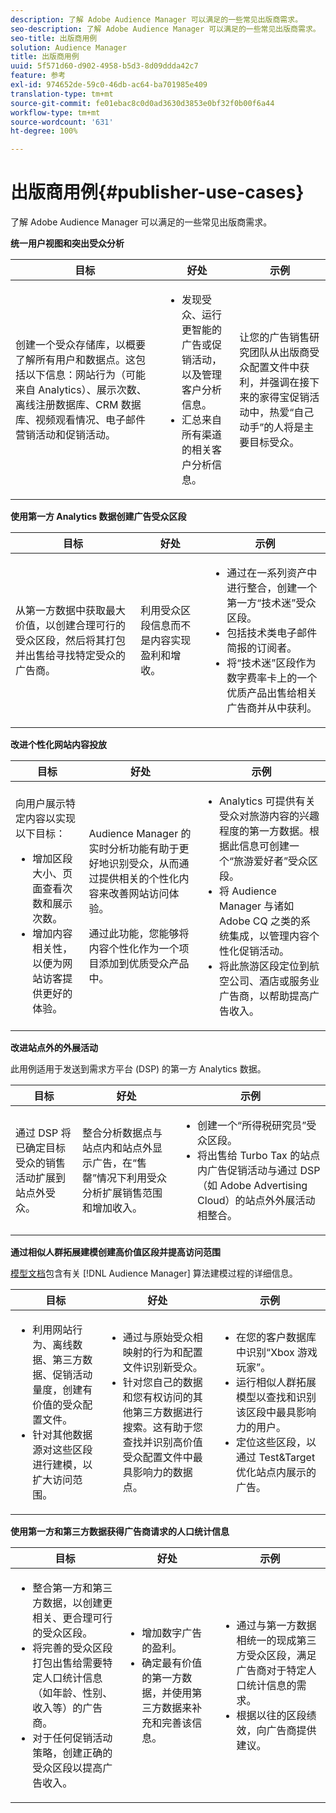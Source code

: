 ```yaml
---
description: 了解 Adobe Audience Manager 可以满足的一些常见出版商需求。
seo-description: 了解 Adobe Audience Manager 可以满足的一些常见出版商需求。
seo-title: 出版商用例
solution: Audience Manager
title: 出版商用例
uuid: 5f571d60-d902-4958-b5d3-8d09ddda42c7
feature: 参考
exl-id: 974652de-59c0-46db-ac64-ba701985e409
translation-type: tm+mt
source-git-commit: fe01ebac8c0d0ad3630d3853e0bf32f0b00f6a44
workflow-type: tm+mt
source-wordcount: '631'
ht-degree: 100%

---
```


# 出版商用例{#publisher-use-cases}

了解 Adobe Audience Manager 可以满足的一些常见出版商需求。

<!-- 

c_pub_use_case.xml

 -->

**统一用户视图和突出受众分析**

<table id="table_7051791195CE41B49173BBF9E581BFB6"> 
 <thead> 
  <tr> 
   <th colname="col1" class="entry"> 目标 </th> 
   <th colname="col2" class="entry"> 好处 </th> 
   <th colname="col3" class="entry"> 示例 </th> 
  </tr> 
 </thead>
 <tbody> 
  <tr> 
   <td colname="col1"> <p>创建一个受众存储库，以概要了解所有用户和数据点。这包括以下信息：网站行为（可能来自 Analytics）、展示次数、离线注册数据库、CRM 数据库、视频观看情况、电子邮件营销活动和促销活动。 </p> </td> 
   <td colname="col2"> <p> 
     <ul id="ul_FB6683152C7D4D65AF951BA55E123427"> 
      <li id="li_45C12198EDDE4107AE59947BBAA51A60">发现受众、运行更智能的广告或促销活动，以及管理客户分析信息。 </li> 
      <li id="li_53727E7A3D494299B4631439612AC226">汇总来自所有渠道的相关客户分析信息。 </li> 
     </ul> </p> </td> 
   <td colname="col3"> <p>让您的广告销售研究团队从出版商受众配置文件中获利，并强调在接下来的家得宝促销活动中，热爱“自己动手”的人将是主要目标受众。 </p> </td> 
  </tr> 
 </tbody> 
</table>

**使用第一方 Analytics 数据创建广告受众区段**

<table id="table_EE77D9F5BAD1473C8E058EE778AF2C3F"> 
 <thead> 
  <tr> 
   <th colname="col1" class="entry"> 目标 </th> 
   <th colname="col2" class="entry"> 好处 </th> 
   <th colname="col3" class="entry"> 示例 </th> 
  </tr> 
 </thead>
 <tbody> 
  <tr> 
   <td colname="col1"> <p>从第一方数据中获取最大价值，以创建合理可行的受众区段，然后将其打包并出售给寻找特定受众的广告商。 </p> </td> 
   <td colname="col2"> <p>利用受众区段信息而不是内容实现盈利和增收。 </p> </td> 
   <td colname="col3"> <p> 
     <ul id="ul_07695D68C7FA4BDE92E69AB84B59F0B5"> 
      <li id="li_D271C4C62589403C9F5D3B478EA1B1F3">通过在一系列资产中进行整合，创建一个第一方“技术迷”受众区段。 </li> 
      <li id="li_1EC9E0F4BC6343C88CF29D07B9D1DA11">包括技术类电子邮件简报的订阅者。 </li> 
      <li id="li_2C5CE406BAEC4F3B8AAED5DF414E1C8B">将“技术迷”区段作为数字费率卡上的一个优质产品出售给相关广告商并从中获利。 </li> 
     </ul> </p> </td> 
  </tr> 
 </tbody> 
</table>

**改进个性化网站内容投放**

<table id="table_D8E82821D9F1491A822A6ABA3A988386"> 
 <thead> 
  <tr> 
   <th colname="col1" class="entry"> 目标 </th> 
   <th colname="col2" class="entry"> 好处 </th> 
   <th colname="col3" class="entry"> 示例 </th> 
  </tr> 
 </thead>
 <tbody> 
  <tr> 
   <td colname="col1"> <p>向用户展示特定内容以实现以下目标： </p> <p> 
     <ul id="ul_ACE36F7845EB4A2E9005ECCD746495CC"> 
      <li id="li_0714139FF2F5492DA32FB95456699E54">增加区段大小、页面查看次数和展示次数。 </li> 
      <li id="li_2CA4DFF2836D4F71A137829074F46D17">增加内容相关性，以便为网站访客提供更好的体验。 </li> 
     </ul> </p> </td> 
   <td colname="col2"> <p><span class="keyword">Audience Manager</span> 的实时分析功能有助于更好地识别受众，从而通过提供相关的个性化内容来改善网站访问体验。 </p> <p>通过此功能，您能够将内容个性化作为一个项目添加到优质受众产品中。 </p> </td> 
   <td colname="col3"> <p> 
     <ul id="ul_EEED2DAD504C486F8C00992219C893F7"> 
      <li id="li_E536F7C79824484DA3DC895809B849F4">Analytics 可提供有关受众对旅游内容的兴趣程度的第一方数据。根据此信息可创建一个“旅游爱好者”受众区段。 </li> 
      <li id="li_DCB3A5F3772C4DCEB757A4AB6CABFBE3">将 <span class="keyword">Audience Manager</span> 与诸如 Adobe CQ 之类的系统集成，以管理内容个性化促销活动。 </li> 
      <li id="li_A9BFB7EB7504492BA83F182BE5E8CEF8">将此旅游区段定位到航空公司、酒店或服务业广告商，以帮助提高广告收入。 </li> 
     </ul> </p> </td> 
  </tr> 
 </tbody> 
</table>

**改进站点外的外展活动**

此用例适用于发送到需求方平台 (DSP) 的第一方 Analytics 数据。

<table id="table_F88329D45D9441F1A8EDB9D6140FD02D"> 
 <thead> 
  <tr> 
   <th colname="col1" class="entry"> 目标 </th> 
   <th colname="col2" class="entry"> 好处 </th> 
   <th colname="col3" class="entry"> 示例 </th> 
  </tr>
 </thead>
 <tbody> 
  <tr> 
   <td colname="col1"> <p>通过 DSP 将已确定目标受众的销售活动扩展到站点外受众。 </p> </td> 
   <td colname="col2"> <p>整合分析数据点与站点内和站点外显示广告，在“售罄”情况下利用受众分析扩展销售范围和增加收入。 </p> </td> 
   <td colname="col3"> <p> 
     <ul id="ul_EE7A86BFFE534A59A9F8C7CAF46A31E5"> 
      <li id="li_D399592D9D904865BD319DC3621B832B">创建一个“所得税研究员”受众区段。 </li> 
      <li id="li_D28AC8BA5E194176BB8736B089B3C2F7">将出售给 Turbo Tax 的站点内广告促销活动与通过 DSP（如 Adobe Advertising Cloud）的站点外外展活动相整合。 </li> 
     </ul> </p> </td> 
  </tr> 
 </tbody> 
</table>

**通过相似人群拓展建模创建高价值区段并提高访问范围**

[模型文档](../features/algorithmic-models/understanding-models.md)包含有关 [!DNL Audience Manager] 算法建模过程的详细信息。

<table id="table_A10E4656E2A74EF5BCCA42A7AAA94416"> 
 <thead> 
  <tr> 
   <th colname="col1" class="entry"> 目标 </th> 
   <th colname="col2" class="entry"> 好处 </th> 
   <th colname="col3" class="entry"> 示例 </th> 
  </tr>
 </thead>
 <tbody> 
  <tr> 
   <td colname="col1"> <p> 
     <ul id="ul_6B69497AA7F543249FF820B1D5DC604F"> 
      <li id="li_7022E99BC3C6475988B8424528A221A8">利用网站行为、离线数据、第三方数据、促销活动量度，创建有价值的受众配置文件。 </li> 
      <li id="li_DBD50B14B3D34D9AB72C42E245406FE8">针对其他数据源对这些区段进行建模，以扩大访问范围。 </li> 
     </ul> </p> </td> 
   <td colname="col2"> <p> 
     <ul id="ul_CC5448D2EA0646D4AF3547E81DE31FDE"> 
      <li id="li_8F11E40026404C1380F26F6D03952C8E">通过与原始受众相映射的行为和配置文件识别新受众。 </li> 
      <li id="li_5F67AD849EC145DBB1E52A92BBE2CEE3">针对您自己的数据和您有权访问的其他第三方数据进行搜索。这有助于您查找并识别高价值受众配置文件中最具影响力的数据点。 </li> 
     </ul> </p> </td> 
   <td colname="col3"> <p> 
     <ul id="ul_51091241D6B94A849A383538045D797C"> 
      <li id="li_88798E58BA574FA196CFC02C9C55A293">在您的客户数据库中识别“Xbox 游戏玩家”。 </li> 
      <li id="li_1136BBC68C8242CE9F116F2C70A4C164">运行相似人群拓展模型以查找和识别该区段中最具影响力的用户。 </li> 
      <li id="li_8BAED15DF7BA41B28B51BE8DC71DFDE8">定位这些区段，以通过 Test&amp;Target 优化站点内展示的广告。 </li> 
     </ul> </p> </td> 
  </tr> 
 </tbody> 
</table>

**使用第一方和第三方数据获得广告商请求的人口统计信息**

<table id="table_63E19A09F1254D83A84F741CFB68A684"> 
 <thead> 
  <tr> 
   <th colname="col1" class="entry"> 目标 </th> 
   <th colname="col2" class="entry"> 好处 </th> 
   <th colname="col3" class="entry"> 示例 </th> 
  </tr> 
 </thead>
 <tbody> 
  <tr> 
   <td colname="col1"> <p> 
     <ul id="ul_DB5B31FB1C7D4D36B9C32912921B39B5"> 
      <li id="li_7B750D619A8F40329B027559DDC5CFB0">整合第一方和第三方数据，以创建更相关、更合理可行的受众区段。 </li> 
      <li id="li_E0BC69F4F1BC4A2FA8B1807815072642">将完善的受众区段打包出售给需要特定人口统计信息（如年龄、性别、收入等）的广告商。 </li> 
      <li id="li_87FD5150D9F74FC9973FECD5DA363C34">对于任何促销活动策略，创建正确的受众区段以提高广告收入。 </li> 
     </ul> </p> </td> 
   <td colname="col2"> <p> 
     <ul id="ul_9AABE5394A2B4352A9A368C3F887F583"> 
      <li id="li_64324505C1494879AE01DD93DFFF4753">增加数字广告的盈利。 </li> 
      <li id="li_429471653E65467582B193F89D7C5426">确定最有价值的第一方数据，并使用第三方数据来补充和完善该信息。 </li> 
     </ul> </p> </td> 
   <td colname="col3"> <p> 
     <ul id="ul_E59B88951B454AEA8E898A64C07F0F49"> 
      <li id="li_A856501CD9AB4ABFA4A440D2F451DFD2">通过与第一方数据相统一的现成第三方受众区段，满足广告商对于特定人口统计信息的需求。 </li> 
      <li id="li_32C82F83D0D440C0B86C527FD4BAF118">根据以往的区段绩效，向广告商提供建议。 </li> 
     </ul> </p> </td> 
  </tr> 
 </tbody> 
</table>
